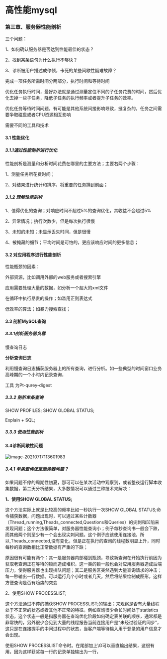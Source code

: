 # 高性能mysql

### 第三章、服务器性能剖析

三个问题：

1、如何确认服务器是否达到性能最佳的状态？

2、找到某条语句为什么执行不够快？

3、诊断被用户描述成停顿，卡死的某些间歇性疑难故障？

完成一项任务所需时间分两部分，执行时间和等待时间

优化任务执行时间，最好办法就是通过测量定位不同的子任务花费的时间，然后优化去掉一些子任务，降低子任务的执行频率或者提升子任务的效率。

优化任务等待时间问题，有可能是其他系统间接影响导致，挺复杂的，任务之间需要争取磁盘或者CPU资源相互影响

需要不同的工具和技术

#### 3.1 性能优化

##### 3.1.1通过性能剖析进行优化

性能剖析是测量和分析时间花费在哪里的主要方法；主要右两个步骤：

1、测量任务所花费时间；

2、对结果进行统计和排序，将重要的任务排到前面；

##### 3.1.2 理解性能剖析

1、值得优化的查询；对响应时间不超过5%的查询优化，其收益不会超过5%

2、异常情况；执行次数少，但是每次执行很慢

3、未知的未知；未显示丢失时间，但是很慢

4、被掩藏的细节；平均时间是可怕的，更应该响应时间的更多信息；

#### 3.2 对应用程序进行性能剖析

性能瓶颈的因素：

外部资源，比如调用外部的web服务或者搜索引擎

应用需要处理大量的数据，如分析一个超大的xml文件

在循环中执行昂贵的操作；如滥用正则表达式

低效率的算法；如暴力搜索查找；

#### 3.3 剖析MySQL查询

##### 3.3.1剖析服务器负载

慢查询日志

**分析查询日志**

利用慢查询日志捕获服务器上的所有查询，进行分析。如一些典型的时间窗口业务高峰期的一个小时内记录查询，

工具 为Pt-qurey-digest

##### 3.3.2 剖析单条查询

SHOW PROFILES;
SHOW  GLOBAL STATUS;

Explain + SQL;

##### 3.3.3 使用性能剖析

#### 3.4诊断间歇性问题

![image-20210717113601983](C:\Users\CS_Chan\AppData\Roaming\Typora\typora-user-images\image-20210717113601983.png)

##### 3.4.1 单条查询还是服务器问题？

如果问题不停的周期性初夏，那可可以在某次活动中观察到，或者整夜运行脚本收集数据，第二天分析结果，大多数情况可以通过三种技术来解决：

**1、使用SHOW  GLOBAL STATUS;**

这个方法实际上就是比较高的频率比如一秒执行一次SHOW  GLOBAL STATUS;命令捕获数据，问题出现时，可以通过某些计数器（Thread_running,Theads_connected,Questions和Queries）的尖刺和凹陷来发现问题；这个方法很简单，对服务器性能查询小；例子每秒查询书一般会下跌，而其他两个则至少有一个会出现尖刺问题。这个例子应该使用连接池，所以,Theads_connected,没有变化，但是正在执行的查询的线程数明显上升，同时每秒的查询数相比正常数据有严重的下跌；

原因很有可能有两个：其一是服务器内部碰到瓶颈，导致新查询在开始执行前因为获取老查询正在等待的锁而造成堆积，这一类的锁一般也会对应用服务器造成后端压力，使得服务器也出现排队问题；其二是服务区突然遇到大量查询请求的冲击；每一秒输出一行数据。可以运行几个小时或者几天，然后将结果绘制成图形，这样方便查询是否有趋势的突变

2、使用SHOW PROCESSLIST;

这个方法通过不停的捕获SHOW PROCESSLIST;的输出；来观察是否有大量线程处于不正常的状态或者其他不正常的特征。例如查询很少会长时间处于statistics状态，这个状态一般是指服务器在查询优化阶段如何确定表关联的顺序，通常都是非常快的，另外很少会见到大量的线程报告当前连接用户是“未经过验证的同步”，这只是在连接握手的中间过程中的状态，当客户端等待输入用于登录的用户信息才会出现。

使用SHOW PROCESSLIST命令时。在尾部加上\G可以垂直输出结果，这很有用，因为这样获奖每一行的记录单独输出为一行，